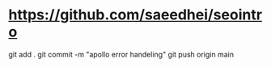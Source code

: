 # https://github.com/saeedhei/seointro

git add .
git commit -m "apollo error handeling"
git push origin main
